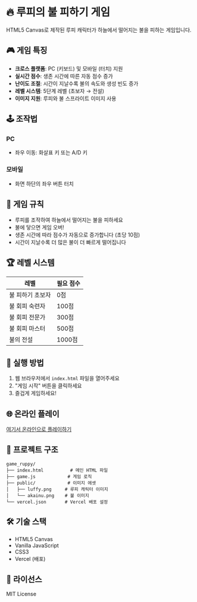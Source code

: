 # 🔥 루피의 불 피하기 게임

HTML5 Canvas로 제작된 루피 캐릭터가 하늘에서 떨어지는 불을 피하는 게임입니다.

## 🎮 게임 특징

- **크로스 플랫폼**: PC (키보드) 및 모바일 (터치) 지원
- **실시간 점수**: 생존 시간에 따른 자동 점수 증가
- **난이도 조절**: 시간이 지날수록 불의 속도와 생성 빈도 증가
- **레벨 시스템**: 5단계 레벨 (초보자 → 전설)
- **이미지 지원**: 루피와 불 스프라이트 이미지 사용

## 🕹️ 조작법

### PC
- 좌우 이동: 화살표 키 또는 A/D 키

### 모바일
- 화면 하단의 좌우 버튼 터치

## 🎯 게임 규칙

- 루피를 조작하여 하늘에서 떨어지는 불을 피하세요
- 불에 닿으면 게임 오버!
- 생존 시간에 따라 점수가 자동으로 증가합니다 (초당 10점)
- 시간이 지날수록 더 많은 불이 더 빠르게 떨어집니다

## 🏆 레벨 시스템

| 레벨 | 필요 점수 |
|------|-----------|
| 불 피하기 초보자 | 0점 |
| 불 회피 숙련자 | 100점 |
| 불 회피 전문가 | 300점 |
| 불 회피 마스터 | 500점 |
| 불의 전설 | 1000점 |

## 🚀 실행 방법

1. 웹 브라우저에서 `index.html` 파일을 열어주세요
2. "게임 시작" 버튼을 클릭하세요
3. 즐겁게 게임하세요!

## 🌐 온라인 플레이

[여기서 온라인으로 플레이하기](https://gameruppy-lt5zj7zf7-lovepauls-projects-29bc01ef.vercel.app)

## 📁 프로젝트 구조

```
game_ruppy/
├── index.html          # 메인 HTML 파일
├── game.js            # 게임 로직
├── public/            # 이미지 에셋
│   ├── luffy.png     # 루피 캐릭터 이미지
│   └── akainu.png    # 불 이미지
└── vercel.json       # Vercel 배포 설정
```

## 🛠️ 기술 스택

- HTML5 Canvas
- Vanilla JavaScript
- CSS3
- Vercel (배포)

## 📝 라이선스

MIT License